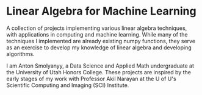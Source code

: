 # Linear Algebra for Machine Learning
A collection of projects implementing various linear algebra techniques, with applications in computing and machine learning.
While many of the techniques I implemented are already existing numpy functions, they serve as an exercise to develop my knowledge of linear algebra and developing algorithms. 

I am Anton Smolyanyy, a Data Science and Applied Math undergraduate at the University of Utah Honors College. These projects are inspired by 
the early stages of my work with Professor Akil Narayan at the U of U's Scientific Computing and Imaging (SCI) Institute. 
